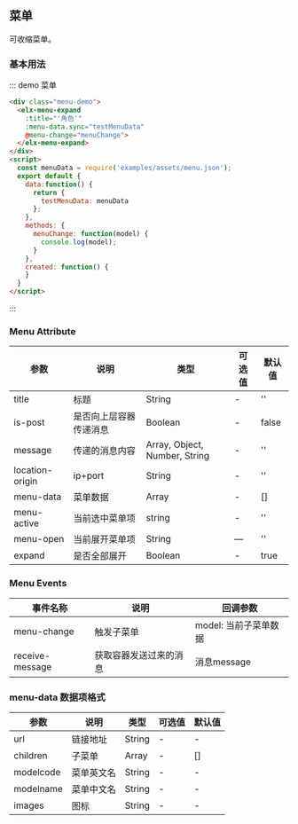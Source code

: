 ## 菜单

可收缩菜单。

### 基本用法


::: demo 菜单
```html
<div class="menu-demo">
  <elx-menu-expand
    :title="'角色'"
    :menu-data.sync="testMenuData"
    @menu-change="menuChange">
  </elx-menu-expand>
</div>
<script>
  const menuData = require('examples/assets/menu.json');
  export default {
    data:function() {
      return {
        testMenuData: menuData
      };
    },
    methods: {
      menuChange: function(model) {
        console.log(model);
      }
    },
    created: function() {
    }
  }
</script>
```
:::


### Menu Attribute
| 参数      | 说明    | 类型      | 可选值       | 默认值   |
|---------- |-------- |---------- |-------------  |-------- |
| title | 标题 | String | - | '' |
| is-post | 是否向上层容器传递消息 | Boolean | - | false |
| message | 传递的消息内容 | Array, Object, Number, String | - | '' |
| location-origin | ip+port | String | - | '' |
| menu-data | 菜单数据 | Array | - | [] |
| menu-active | 当前选中菜单项 | string | - | '' |
| menu-open | 当前展开菜单项 | String | — | '' |
| expand | 是否全部展开 | Boolean | - | true |

### Menu Events
| 事件名称      | 说明    | 回调参数      |
|---------- |-------- |---------- |
| menu-change | 触发子菜单 | model: 当前子菜单数据 |
| receive-message | 获取容器发送过来的消息 | 消息message |

### menu-data 数据项格式
| 参数      | 说明    | 类型      | 可选值       | 默认值   |
|---------- |-------- |---------- |-------------  |-------- |
| url | 链接地址 | String | - | - |
| children | 子菜单 | Array | - | [] |
| modelcode | 菜单英文名 | String | - | - |
| modelname | 菜单中文名 | String | - | - |
| images | 图标 | String | - | - |

